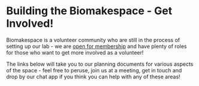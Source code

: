 # Building the Biomakespace - Get Involved!

Biomakespace is a volunteer community who are still in the process of setting up our lab - we are [open for membership](membership.md) and have plenty of roles for those who want to get more involved as a volunteer!

The links below will take you to our planning documents for various aspects of the space - feel free to peruse, join us at a meeting, get in touch and drop by our chat app if you think you can help with any of these areas!
